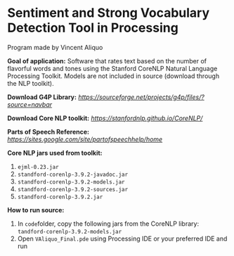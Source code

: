 # Sentiment and Strong Vocabulary Detection Tool in Processing
Program made by Vincent Aliquo

**Goal of application:** Software that rates text based on the number of flavorful words and tones using
the Stanford CoreNLP Natural Language Processing Toolkit. Models are not included in source (download through
the NLP toolkit).

**Download G4P Library:** *https://sourceforge.net/projects/g4p/files/?source=navbar*

**Download Core NLP toolkit:** *https://stanfordnlp.github.io/CoreNLP/*

**Parts of Speech Reference:** *https://sites.google.com/site/partofspeechhelp/home*

**Core NLP jars used from toolkit:**
1. `ejml-0.23.jar`
2. `standford-corenlp-3.9.2-javadoc.jar`
3. `standford-corenlp-3.9.2-models.jar`
4. `standford-corenlp-3.9.2-sources.jar`
5. `standford-corenlp-3.9.2.jar`

**How to run source:**
1. In `code`folder, copy the following jars from the CoreNLP library:
  `tandford-corenlp-3.9.2-models.jar`
2. Open `VAliquo_Final.pde` using Processing IDE or your preferred IDE and run
